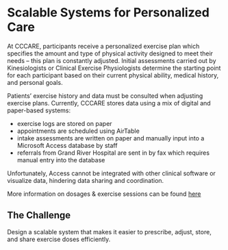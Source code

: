 # Scalable Systems for Personalized Care
At CCCARE, participants receive a personalized exercise plan which specifies the amount and type of physical activity designed to meet their needs – this plan is constantly adjusted. Initial assessments carried out by Kinesiologists or Clinical Exercise Physiologists determine the starting point for each participant based on their current physical ability, medical history, and personal goals.   

Patients’ exercise history and data must be consulted when adjusting exercise plans. Currently, CCCARE stores data using a mix of digital and paper-based systems: 
- exercise logs are stored on paper
- appointments are scheduled using AirTable
- intake assessments are written on paper and manually input into a Microsoft Access database by staff
- referrals from Grand River Hospital are sent in by fax which requires manual entry into the database
  
Unfortunately, Access cannot be integrated with other clinical software or visualize data, hindering data sharing and coordination.

More information on dosages & exercise sessions can be found [here](https://uofwaterloo.sharepoint.com/:w:/r/sites/tm-eng-engineeringideasclinic/Shared%20Documents/Health%20Hub/W26%20Health%20Tech%20Challenge%202/Dosages%20%26%20Exercise%20Sessions%20-%20More%20Details.docx?d=w4848032b80e54a9bab7b14fe89a329c8&csf=1&web=1&e=g0tvef)

## The Challenge
Design a scalable system that makes it easier to prescribe, adjust, store, and share exercise doses efficiently.
